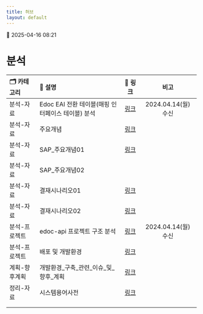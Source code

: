 ```yaml
---
title: 허브
layout: default
---
```

📅 2025-04-16 08:21
# 분석

| 🗂️ 카테고리 | 📄  설명                           |              📄  링크              |        비고        |
| :------- | :------------------------------- | :------------------------------: | :--------------: |
| 분석-자료    | Edoc EAI 전환 테이블(매핑 인터페이스 테이블) 분석 |    [링크](./Edoc_EAI_전환_테이블_설계)    | 2024.04.14(월) 수신 |
| 분석-자료    | 주요개념                             | [링크](./주요개념_인도권역_통합_eDoc_시스템개발)  |                  |
| 분석-자료    | SAP_주요개념01                       | [링크](./SAP와_e-Doc_시스템의_관계_개념_정리) |                  |
| 분석-자료    | SAP_주요개념02                       |                                  |                  |
| 분석-자료    | 결재시나리오01                         |       [링크](./사용자_시나리오_정리)        |                  |
| 분석-자료    | 결재시나리오02                         |   [링크](./사용자별_전자결재_시스템_흐름_정리)    |                  |
| 분석-프로젝트  | edoc-api 프로젝트 구조 분석              |     [링크](./프로젝트분석_edoc-api)      | 2024.04.14(월) 수신 |
| 분석-프로젝트  | 배포 및 개발환경                        |  [링크](./e-Doc_시스템_개발_및_배포환경_구성)  |                  |
| 계획-향후계획  | 개발환경_구축_관련_이슈_및_향후_계획            |  [링크](./개발환경_구축_관련_이슈_및_향후_계획)   |                  |
| 정리-자료    | 시스템용어사전                          |       [링크](./참고_시스템_용어사전)        |                  |
|          |                                  |                                  |                  |
|          |                                  |                                  |                  |



